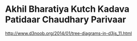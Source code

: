 # Akhil Bharatiya Kutch Kadava Patidaar Chaudhary Parivaar

http://www.d3noob.org/2014/01/tree-diagrams-in-d3js_11.html


